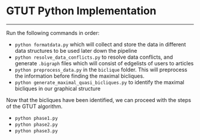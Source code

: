 # GTUT Python Implementation
___

 Run the following commands in order:
- `python formatdata.py` which will collect and store the data in different 
data structures to be used later down the pipeline
- `python resolve_data_conflicts.py` to resolve data conflicts, and generate 
`.bigraph` files which will consist of edgelists of users to articles
- `python preprocess_data.py` in the `biclique` folder. This will preprocess 
the information before finding the maximal bicliques.
- `python generate_maximal_quasi_bicliques.py` to identify the maximal 
bicliques in our graphical structure

Now that the bicliques have been identified, we can proceed with the steps of the
GTUT algorithm.
- `python phase1.py`
- `python phase2.py`
- `python phase3.py`
